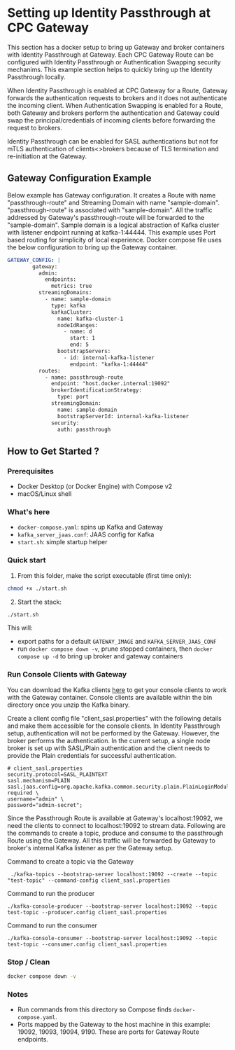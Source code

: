 # Setting up Identity Passthrough at CPC Gateway

This section has a docker setup to bring up Gateway and broker containers with Identity Passthrough at Gateway. Each CPC Gateway Route can be configured with Identity Passthrough or Authentication Swapping security mechanims. This example section helps to quickly bring up the Identity Passthrough locally.

When Identity Passthrough is enabled at CPC Gateway for a Route, Gateway forwards the authentication requests to brokers and it does not authenticate the incoming client.  When Authentication Swapping is enabled for a Route, both Gateway and brokers perform the authentication and Gateway could swap the principal/credentials of incoming clients before forwarding the request to brokers.

Identity Passthrough can be enabled for SASL authentications but not for mTLS authentication of clients<>brokers because of TLS termination and re-initiation at the Gateway.

## Gateway Configuration Example

Below example has Gateway configuration. It creates a Route with name "passthrough-route" and Streaming Domain with name "sample-domain". "passthrough-route" is associated with "sample-domain". All the traffic addressed by Gateway's passthrough-route will be forwarded to the "sample-domain". Sample domain is a logical abstraction of Kafka cluster with listener endpoint running at kafka-1:44444. This example uses Port based routing for simplicity of local experience.  Docker compose file uses the below configuration to bring up the Gateway container.

```yaml
GATEWAY_CONFIG: | 
        gateway:
          admin:
            endpoints:
              metrics: true
          streamingDomains:
            - name: sample-domain  
              type: kafka
              kafkaCluster:
                name: kafka-cluster-1 
                nodeIdRanges:
                  - name: d
                    start: 1 
                    end: 5
                bootstrapServers:
                  - id: internal-kafka-listener  
                    endpoint: "kafka-1:44444" 
          routes:
            - name: passthrough-route
              endpoint: "host.docker.internal:19092" 
              brokerIdentificationStrategy:
                type: port 
              streamingDomain:
                name: sample-domain
                bootstrapServerId: internal-kafka-listener 
              security:
                auth: passthrough
``` 



## How to Get Started ?
### Prerequisites
- Docker Desktop (or Docker Engine) with Compose v2
- macOS/Linux shell

### What's here
- `docker-compose.yaml`: spins up Kafka and Gateway
- `kafka_server_jaas.conf`: JAAS config for Kafka
- `start.sh`: simple startup helper

### Quick start
1) From this folder, make the script executable (first time only):
```bash
chmod +x ./start.sh
```
2) Start the stack:
```bash
./start.sh
```

This will:
- export paths for a default `GATEWAY_IMAGE` and `KAFKA_SERVER_JAAS_CONF` 
- run `docker compose down -v`, prune stopped containers, then `docker compose up -d` to bring up broker and gateway containers

### Run Console Clients with Gateway

You can download the Kafka clients [here](https://kafka.apache.org/downloads) to get your console clients to work with the Gateway container. Console clients are available within the bin directory once you unzip the Kafka binary.

Create a client config file "client_sasl.properties" with the following details and make them accessible for the console clients. In Identity Passthrough setup, authentication will not be performed by the Gateway. However, the broker performs the authentication. In the current setup, a single node broker is set up with SASL/Plain authentication and the client needs to provide the Plain credentials for successful authentication.

```
# client_sasl.properties
security.protocol=SASL_PLAINTEXT
sasl.mechanism=PLAIN
sasl.jaas.config=org.apache.kafka.common.security.plain.PlainLoginModule required \
username="admin" \
password="admin-secret";
```

Since the Passthrough Route is available at Gateway's localhost:19092, we need the clients to connect to localhost:19092 to stream data. 
Following are the commands to create a topic, produce and consume to the passthrough Route using the Gateway. All this traffic will be forwarded by Gateway to broker's internal Kafka listener as per the Gateway setup.

Command to create a topic via the Gateway 
```
 ./kafka-topics --bootstrap-server localhost:19092 --create --topic "test-topic" --command-config client_sasl.properties
```

Command to run the producer
```
./kafka-console-producer --bootstrap-server localhost:19092 --topic test-topic --producer.config client_sasl.properties
```

Command to run the consumer 
``` 
./kafka-console-consumer --bootstrap-server localhost:19092 --topic test-topic --consumer.config client_sasl.properties
```

### Stop / Clean
```bash
docker compose down -v
```

### Notes
- Run commands from this directory so Compose finds `docker-compose.yaml`.
- Ports mapped by the Gateway to the host machine in this example: 19092, 19093, 19094, 9190. These are ports for Gateway Route endpoints.

